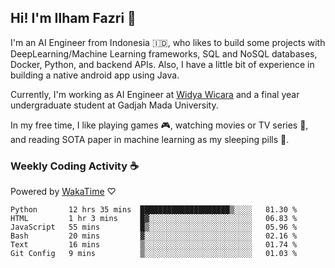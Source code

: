 ## Hi! I'm Ilham Fazri 👋

I'm an AI Engineer from Indonesia 🇮🇩, who likes to build some projects with DeepLearning/Machine Learning frameworks, SQL and NoSQL databases, Docker, Python, and backend APIs. Also, I have a little bit of experience in building a native android app using Java.

Currently, I'm working as AI Engineer at [Widya Wicara](https://widyawicara.com) and a final year undergraduate student at Gadjah Mada University. 

In my free time, I like playing games 🎮, watching movies or TV series 🍿, and reading SOTA paper in machine learning as my sleeping pills 💊. 

### Weekly Coding Activity ☕
Powered by [WakaTime](https://wakatime.com/) ♡
<!--START_SECTION:waka-->

```text
Python       12 hrs 35 mins  ████████████████████▒░░░░   81.30 %
HTML         1 hr 3 mins     █▓░░░░░░░░░░░░░░░░░░░░░░░   06.83 %
JavaScript   55 mins         █▒░░░░░░░░░░░░░░░░░░░░░░░   05.96 %
Bash         20 mins         ▓░░░░░░░░░░░░░░░░░░░░░░░░   02.16 %
Text         16 mins         ▒░░░░░░░░░░░░░░░░░░░░░░░░   01.74 %
Git Config   9 mins          ▒░░░░░░░░░░░░░░░░░░░░░░░░   01.03 %
```

<!--END_SECTION:waka-->
